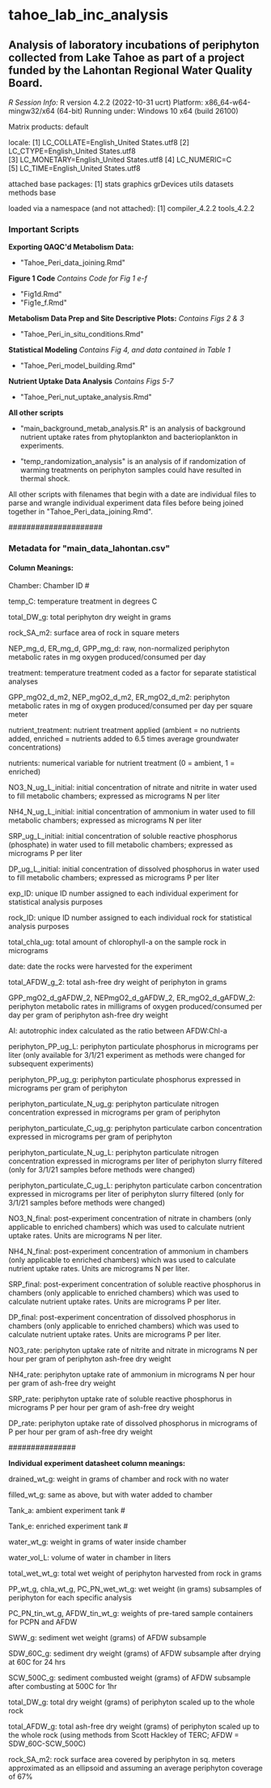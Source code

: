 # tahoe_lab_inc_analysis
## Analysis of laboratory incubations of periphyton collected from Lake Tahoe as part of a project funded by the Lahontan Regional Water Quality Board.


*R Session Info:*
R version 4.2.2 (2022-10-31 ucrt)
Platform: x86_64-w64-mingw32/x64 (64-bit)
Running under: Windows 10 x64 (build 26100)

Matrix products: default

locale:
[1] LC_COLLATE=English_United States.utf8 
[2] LC_CTYPE=English_United States.utf8   
[3] LC_MONETARY=English_United States.utf8
[4] LC_NUMERIC=C                          
[5] LC_TIME=English_United States.utf8    

attached base packages:
[1] stats     graphics  grDevices utils     datasets  methods   base     

loaded via a namespace (and not attached):
[1] compiler_4.2.2 tools_4.2.2  

### Important Scripts

**Exporting QAQC'd Metabolism Data:**
- "Tahoe_Peri_data_joining.Rmd"

**Figure 1 Code**
*Contains Code for Fig 1 e-f*
- "Fig1d.Rmd"
- "Fig1e_f.Rmd"

**Metabolism Data Prep and Site Descriptive Plots:**
*Contains Figs 2 & 3*
- "Tahoe_Peri_in_situ_conditions.Rmd"

**Statistical Modeling**
*Contains Fig 4, and data contained in Table 1*
- "Tahoe_Peri_model_building.Rmd"

**Nutrient Uptake Data Analysis**
*Contains Figs 5-7*
- "Tahoe_Peri_nut_uptake_analysis.Rmd"

**All other scripts**
- "main_background_metab_analysis.R" is an analysis of background nutrient uptake rates from phytoplankton and bacterioplankton in experiments.

- "temp_randomization_analysis" is an analysis of if randomization of warming treatments on periphyton samples could have resulted in thermal shock.


All other scripts with filenames that begin with a date are individual files to parse and wrangle individual experiment data files before being joined together in "Tahoe_Peri_data_joining.Rmd".



#####################
### Metadata for "main_data_lahontan.csv"
#### Column Meanings:
Chamber: Chamber ID #

temp_C: temperature treatment in degrees C

total_DW_g: total periphyton dry weight in grams

rock_SA_m2: surface area of rock in square meters

NEP_mg_d, ER_mg_d, GPP_mg_d: raw, non-normalized periphyton metabolic rates in mg oxygen produced/consumed per day

treatment: temperature treatment coded as a factor for separate statistical analyses

GPP_mgO2_d_m2, NEP_mgO2_d_m2, ER_mgO2_d_m2: periphyton metabolic rates in mg of oxygen produced/consumed per day per square meter

nutrient_treatment: nutrient treatment applied (ambient = no nutrients added, enriched = nutrients added to 6.5 times average groundwater concentrations)

nutrients: numerical variable for nutrient treatment (0 = ambient, 1 = enriched)

NO3_N_ug_L_initial: initial concentration of nitrate and nitrite in water used to fill metabolic chambers; expressed as micrograms N per liter

NH4_N_ug_L_initial: initial concentration of ammonium in water used to fill metabolic chambers; expressed as micrograms N per liter

SRP_ug_L_initial: initial concentration of soluble reactive phosphorus (phosphate) in water used to fill metabolic chambers; expressed as micrograms P per liter

DP_ug_L_initial: initial concentration of dissolved phosphorus in water used to fill metabolic chambers; expressed as micrograms P per liter

exp_ID: unique ID number assigned to each individual experiment for statistical analysis purposes

rock_ID: unique ID number assigned to each individual rock for statistical analysis purposes

total_chla_ug: total amount of chlorophyll-a on the sample rock in micrograms

date: date the rocks were harvested for the experiment

total_AFDW_g_2: total ash-free dry weight of periphyton in grams

GPP_mgO2_d_gAFDW_2, NEPmgO2_d_gAFDW_2, ER_mgO2_d_gAFDW_2: periphyton metabolic rates in milligrams of oxygen produced/consumed per day per gram of periphyton ash-free dry weight

AI: autotrophic index calculated as the ratio between AFDW:Chl-a

periphyton_PP_ug_L: periphyton particulate phosphorus in micrograms per liter (only available for 3/1/21 experiment as methods were changed for subsequent experiments)

periphyton_PP_ug_g: periphyton particulate phosphorus expressed in micrograms per gram of periphyton

periphyton_particulate_N_ug_g: periphyton particulate nitrogen concentration expressed in micrograms per gram of periphyton

periphyton_particulate_C_ug_g: periphyton particulate carbon concentration expressed in micrograms per gram of periphyton

periphyton_particulate_N_ug_L: periphyton particulate nitrogen concentration expressed in micrograms per liter of periphyton slurry filtered (only for 3/1/21 samples before methods were changed)

periphyton_particulate_C_ug_L: periphyton particulate carbon concentration expressed in micrograms per liter of periphyton slurry filtered (only for 3/1/21 samples before methods were changed)

NO3_N_final: post-experiment concentration of nitrate in chambers (only applicable to enriched chambers) which was used to calculate nutrient uptake rates. Units are micrograms N per liter.

NH4_N_final: post-experiment concentration of ammonium in chambers (only applicable to enriched chambers) which was used to calculate nutrient uptake rates. Units are micrograms N per liter.

SRP_final: post-experiment concentration of soluble reactive phosphorus in chambers (only applicable to enriched chambers) which was used to calculate nutrient uptake rates. Units are micrograms P per liter.

DP_final: post-experiment concentration of dissolved phosphorus in chambers (only applicable to enriched chambers) which was used to calculate nutrient uptake rates. Units are micrograms P per liter.


NO3_rate: periphyton uptake rate of nitrite and nitrate in micrograms N per hour per gram of periphyton ash-free dry weight

NH4_rate: periphyton uptake rate of ammonium in micrograms N per hour per gram of ash-free dry weight

SRP_rate: periphyton uptake rate of soluble reactive phosphorus in micrograms P per hour per gram of ash-free dry weight

DP_rate: periphyton uptake rate of dissolved phosphorus in micrograms of P per hour per gram of ash-free dry weight

###############


**Individual experiment datasheet column meanings:**

drained_wt_g: weight in grams of chamber and rock with no water

filled_wt_g: same as above, but with water added to chamber

Tank_a: ambient experiment tank #

Tank_e: enriched experiment tank #

water_wt_g: weight in grams of water inside chamber

water_vol_L: volume of water in chamber in liters

total_wet_wt_g: total wet weight of periphyton harvested from rock in grams

PP_wt_g, chla_wt_g, PC_PN_wet_wt_g: wet weight (in grams) subsamples of periphyton for each specific analysis

PC_PN_tin_wt_g, AFDW_tin_wt_g: weights of pre-tared sample containers for PCPN and AFDW

SWW_g: sediment wet weight (grams) of AFDW subsample

SDW_60C_g: sediment dry weight (grams) of AFDW subsample after drying at 60C for 24 hrs

SCW_500C_g: sediment combusted weight (grams) of AFDW subsample after combusting at 500C for 1hr

total_DW_g: total dry weight (grams) of periphyton scaled up to the whole rock

total_AFDW_g: total ash-free dry weight (grams) of periphyton scaled up to the whole rock (using methods from Scott Hackley of TERC; AFDW = SDW_60C-SCW_500C)

rock_SA_m2: rock surface area covered by periphyton in sq. meters approximated as an ellipsoid and assuming an average periphyton coverage of 67% 